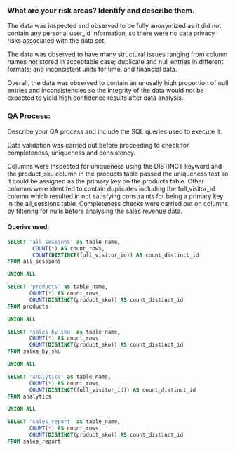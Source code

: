 ### What are your risk areas? Identify and describe them.

The data was inspected and observed to be fully anonymized as it did not contain any personal user_id information, so there were no data privacy risks associated with the data set.

The data was observed to have many structural issues ranging from column names not stored in acceptable case; duplicate and null entries in different formats; and inconsistent units for time, and financial data.

Overall, the data was observed to contain an unusally high proportion of null entries and inconsistencies so the integrity of the data would not be expected to yield high confidence results after data analysis.

### QA Process:
Describe your QA process and include the SQL queries used to execute it.

Data validation was carried out before proceeding to check for completeness, uniqueness and consistency.

Columns were inspected for uniqueness using the DISTINCT keyword and the product_sku column in the products table passed the uniqueness test so it could be assigned as the primary key on the products table.
Other columns were identifed to contain duplicates including the full_visitor_id column which resulted in not satisfying constraints for being a primary key in the all_sessions table.
Completeness checks were carried out on columns by filtering for nulls before analysing the sales revenue data.

#### Queries used:

```SQL
SELECT 'all_sessions' as table_name, 
        COUNT(*) AS count_rows, 
        COUNT(DISTINCT(full_visitor_id)) AS count_distinct_id 
FROM all_sessions

UNION ALL

SELECT 'products' as table_name, 
       COUNT(*) AS count_rows, 
       COUNT(DISTINCT(product_sku)) AS count_distinct_id
FROM products

UNION ALL

SELECT 'sales_by_sku' as table_name, 
       COUNT(*) AS count_rows, 
       COUNT(DISTINCT(product_sku)) AS count_distinct_id
FROM sales_by_sku

UNION ALL 

SELECT 'analytics' as table_name, 
       COUNT(*) AS count_rows, 
       COUNT(DISTINCT(full_visitor_id)) AS count_distinct_id
FROM analytics

UNION ALL 

SELECT 'sales_report' as table_name, 
       COUNT(*) AS count_rows, 
       COUNT(DISTINCT(product_sku)) AS count_distinct_id
FROM sales_report
```
